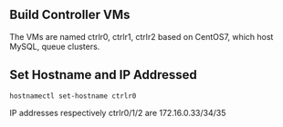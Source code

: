 ## Build Controller VMs
The VMs are named ctrlr0, ctrlr1, ctrlr2 based on CentOS7, which host MySQL, queue clusters.

## Set Hostname and IP Addressed
	hostnamectl set-hostname ctrlr0

IP addresses respectively ctrlr0/1/2 are 172.16.0.33/34/35
